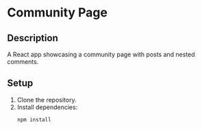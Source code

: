 # Community Page

## Description
A React app showcasing a community page with posts and nested comments.

## Setup
1. Clone the repository.
2. Install dependencies:
   ```bash
   npm install
